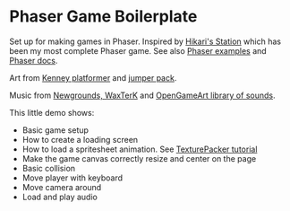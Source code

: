 # Phaser Game Boilerplate 

Set up for making games in Phaser. Inspired by [Hikari's Station](https://github.com/OmarShehata/hikari-station) which has been my most complete Phaser game. See also [Phaser examples](http://phaser.io/examples/v3) and [Phaser docs](https://photonstorm.github.io/phaser3-docs/).

Art from [Kenney platformer](https://www.kenney.nl/assets/platformer-characters) and [jumper pack](https://www.kenney.nl/assets/jumper-pack).

Music from [Newgrounds, WaxTerK](https://www.newgrounds.com/audio/listen/879176) and [OpenGameArt library of sounds](https://opengameart.org/content/library-of-game-sounds).

This little demo shows:

* Basic game setup
* How to create a loading screen
* How to load a spritesheet animation. See [TexturePacker tutorial](https://www.codeandweb.com/texturepacker/tutorials/how-to-create-sprite-sheets-for-phaser3)
* Make the game canvas correctly resize and center on the page
* Basic collision 
* Move player with keyboard
* Move camera around
* Load and play audio
